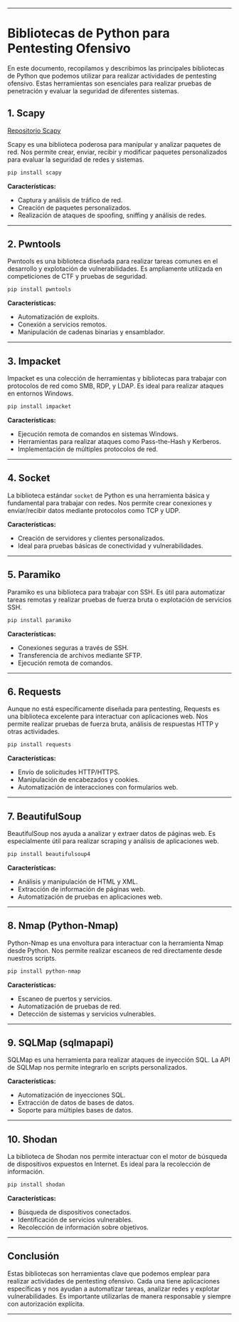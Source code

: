 
---

# Bibliotecas de Python para Pentesting Ofensivo

En este documento, recopilamos y describimos las principales bibliotecas de Python que podemos utilizar para realizar actividades de pentesting ofensivo. Estas herramientas son esenciales para realizar pruebas de penetración y evaluar la seguridad de diferentes sistemas.

## 1. **Scapy**

[Repositorio Scapy](../Scapy/)

Scapy es una biblioteca poderosa para manipular y analizar paquetes de red. Nos permite crear, enviar, recibir y modificar paquetes personalizados para evaluar la seguridad de redes y sistemas.

```bash
pip install scapy
```

**Características:**
- Captura y análisis de tráfico de red.
- Creación de paquetes personalizados.
- Realización de ataques de spoofing, sniffing y análisis de redes.

---

## 2. **Pwntools**
Pwntools es una biblioteca diseñada para realizar tareas comunes en el desarrollo y explotación de vulnerabilidades. Es ampliamente utilizada en competiciones de CTF y pruebas de seguridad.

```bash
pip install pwntools
```

**Características:**
- Automatización de exploits.
- Conexión a servicios remotos.
- Manipulación de cadenas binarias y ensamblador.

---

## 3. **Impacket**
Impacket es una colección de herramientas y bibliotecas para trabajar con protocolos de red como SMB, RDP, y LDAP. Es ideal para realizar ataques en entornos Windows.

```bash
pip install impacket
```

**Características:**
- Ejecución remota de comandos en sistemas Windows.
- Herramientas para realizar ataques como Pass-the-Hash y Kerberos.
- Implementación de múltiples protocolos de red.

---

## 4. **Socket**
La biblioteca estándar `socket` de Python es una herramienta básica y fundamental para trabajar con redes. Nos permite crear conexiones y enviar/recibir datos mediante protocolos como TCP y UDP.

**Características:**
- Creación de servidores y clientes personalizados.
- Ideal para pruebas básicas de conectividad y vulnerabilidades.

---

## 5. **Paramiko**
Paramiko es una biblioteca para trabajar con SSH. Es útil para automatizar tareas remotas y realizar pruebas de fuerza bruta o explotación de servicios SSH.

```bash
pip install paramiko
```

**Características:**
- Conexiones seguras a través de SSH.
- Transferencia de archivos mediante SFTP.
- Ejecución remota de comandos.

---

## 6. **Requests**
Aunque no está específicamente diseñada para pentesting, Requests es una biblioteca excelente para interactuar con aplicaciones web. Nos permite realizar pruebas de fuerza bruta, análisis de respuestas HTTP y otras actividades.

```bash
pip install requests
```

**Características:**
- Envío de solicitudes HTTP/HTTPS.
- Manipulación de encabezados y cookies.
- Automatización de interacciones con formularios web.

---

## 7. **BeautifulSoup**
BeautifulSoup nos ayuda a analizar y extraer datos de páginas web. Es especialmente útil para realizar scraping y análisis de aplicaciones web.

```bash
pip install beautifulsoup4
```

**Características:**
- Análisis y manipulación de HTML y XML.
- Extracción de información de páginas web.
- Automatización de pruebas en aplicaciones web.

---

## 8. **Nmap (Python-Nmap)**
Python-Nmap es una envoltura para interactuar con la herramienta Nmap desde Python. Nos permite realizar escaneos de red directamente desde nuestros scripts.

```bash
pip install python-nmap
```

**Características:**
- Escaneo de puertos y servicios.
- Automatización de pruebas de red.
- Detección de sistemas y servicios vulnerables.

---

## 9. **SQLMap (sqlmapapi)**
SQLMap es una herramienta para realizar ataques de inyección SQL. La API de SQLMap nos permite integrarlo en scripts personalizados.

**Características:**
- Automatización de inyecciones SQL.
- Extracción de datos de bases de datos.
- Soporte para múltiples bases de datos.

---

## 10. **Shodan**
La biblioteca de Shodan nos permite interactuar con el motor de búsqueda de dispositivos expuestos en Internet. Es ideal para la recolección de información.

```bash
pip install shodan
```

**Características:**
- Búsqueda de dispositivos conectados.
- Identificación de servicios vulnerables.
- Recolección de información sobre objetivos.

---

## Conclusión
Estas bibliotecas son herramientas clave que podemos emplear para realizar actividades de pentesting ofensivo. Cada una tiene aplicaciones específicas y nos ayudan a automatizar tareas, analizar redes y explotar vulnerabilidades. Es importante utilizarlas de manera responsable y siempre con autorización explícita.

---
